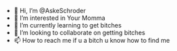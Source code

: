 - 👋 Hi, I’m @AskeSchroder
- 👀 I’m interested in Your Momma
- 🌱 I’m currently learning to get bitches
- 💞️ I’m looking to collaborate on getting bitches
- 📫 How to reach me if u a bitch u know how to find me

<!---
AskeSchroder/AskeSchroder is a ✨ special ✨ repository because its `README.md` (this file) appears on your GitHub profile.
You can click the Preview link to take a look at your changes.
--->
